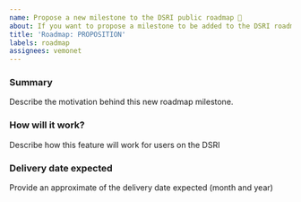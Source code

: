 ```yaml
---
name: Propose a new milestone to the DSRI public roadmap 📆
about: If you want to propose a milestone to be added to the DSRI roadmap
title: 'Roadmap: PROPOSITION'
labels: roadmap
assignees: vemonet
---
```



### Summary

Describe the motivation behind this new roadmap milestone.

### How will it work?

Describe how this feature will work for users on the DSRI

### Delivery date expected

Provide an approximate of the delivery date expected (month and year)